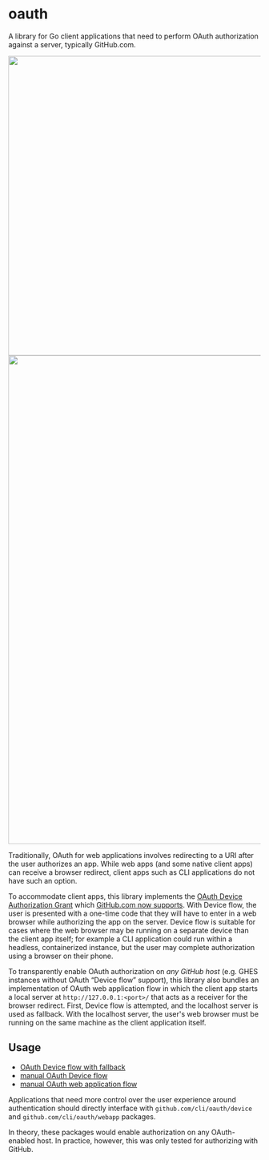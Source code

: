 # oauth

A library for Go client applications that need to perform OAuth authorization against a server, typically GitHub.com.

<p align="center">
  <img width="598" alt="" src="https://user-images.githubusercontent.com/887/102650961-f2751e80-416b-11eb-8b37-d82b076eb2d1.png"><br>
  <img width="976" alt="" src="https://user-images.githubusercontent.com/887/102650543-5e0abc00-416b-11eb-8e54-7b6e334ab092.png">
</p>

Traditionally, OAuth for web applications involves redirecting to a URI after the user authorizes an app. While web apps (and some native client apps) can receive a browser redirect, client apps such as CLI applications do not have such an option.

To accommodate client apps, this library implements the [OAuth Device Authorization Grant][oauth-device] which [GitHub.com now supports][gh-device]. With Device flow, the user is presented with a one-time code that they will have to enter in a web browser while authorizing the app on the server. Device flow is suitable for cases where the web browser may be running on a separate device than the client app itself; for example a CLI application could run within a headless, containerized instance, but the user may complete authorization using a browser on their phone.

To transparently enable OAuth authorization on _any GitHub host_ (e.g. GHES instances without OAuth “Device flow” support), this library also bundles an implementation of OAuth web application flow in which the client app starts a local server at `http://127.0.0.1:<port>/` that acts as a receiver for the browser redirect. First, Device flow is attempted, and the localhost server is used as fallback. With the localhost server, the user's web browser must be running on the same machine as the client application itself.

## Usage

- [OAuth Device flow with fallback](./examples_test.go)
- [manual OAuth Device flow](./device/examples_test.go)
- [manual OAuth web application flow](./webapp/examples_test.go)

Applications that need more control over the user experience around authentication should directly interface with `github.com/cli/oauth/device` and `github.com/cli/oauth/webapp` packages.

In theory, these packages would enable authorization on any OAuth-enabled host. In practice, however, this was only tested for authorizing with GitHub.


[oauth-device]: https://oauth.net/2/device-flow/
[gh-device]: https://docs.github.com/en/free-pro-team@latest/developers/apps/authorizing-oauth-apps#device-flow
